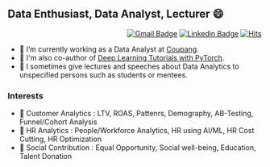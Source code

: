 ## Data Enthusiast, Data Analyst, Lecturer 😄

<div align=right>

[![Gmail Badge](https://img.shields.io/badge/Gmail-d14836?style=flat-square&logo=Gmail&logoColor=white&link=mailto:aitwillz@gmail.com)](mailto:aitwillz@gmail.com)
[![Linkedin Badge](https://img.shields.io/badge/-LinkedIn-blue?style=flat-square&logo=Linkedin&logoColor=white&link=https://www.linkedin.com/in/da-devangelist/)](https://www.linkedin.com/in/da-devangelist/)
[![Hits](https://hits.seeyoufarm.com/api/count/incr/badge.svg?url=https%3A%2F%2Fgithub.com%2Fhwaneest&count_bg=%2379C83D&title_bg=%23555555&icon=&icon_color=%23E7E7E7&title=hits&edge_flat=false)](https://hits.seeyoufarm.com)

</div>

- 🌱 I’m currently working as a Data Analyst at <a href="https://www.aboutcoupang.com/en/" target="_blank">Coupang</a>.
- 🌱 I'm also co-author of <a href="https://pseudo-lab.github.io/Tutorial-Book/index.html" target="_blank">Deep Learning Tutorials with PyTorch</a>.
- 🌱 I sometimes give lectures and speeches about Data Analytics to unspecified persons such as students or mentees.

### Interests 
 - 👋 Customer Analytics : LTV, ROAS, Pattenrs, Demography, AB-Testing, Funnel/Cohort Analysis
 - 👋 HR Analytics : People/Workforce Analytics, HR using AI/ML, HR Cost Cutting, HR Optimization
 - 👋 Social Contribution : Equal Opportunity, Social well-being, Education, Talent Donation
 
<!--

<h3> Github Statistics </h3>

![Hwan's github stats](https://github-readme-stats.vercel.app/api?username=hwaneest&count_private=true&theme=radical)

<div align=center>

</div>

-->

<!--
**hwaneest/hwaneest** is a ✨ _special_ ✨ repository because its `README.md` (this file) appears on your GitHub profile.

Here are some ideas to get you started:

- 🔭 I’m currently working on ...
- 🌱 I’m currently learning ...
- 👯 I’m looking to collaborate on ...
- 🤔 I’m looking for help with ...
- 💬 Ask me about ...
- 📫 How to reach me: ...
- 😄 Pronouns: ...
- ⚡ Fun fact: ...
- 👋
-->
